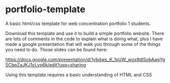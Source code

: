 # portfolio-template
A basic html/css template for web concentration portfolio 1 students.

Download this template and use it to build a simple portfolio website. There are lots of comments in the code to explain what is doing what, plus I have made a google presentation that will walk you through some of the things you need to do. Those slides can be found here:

https://docs.google.com/presentation/d/1ybdws_K_1xUW_wzs9dlSobAagYgSCbpZaJKJ1cLyp6k/edit?usp=sharing

Using this template requires a basic understanding of HTML and CSS
